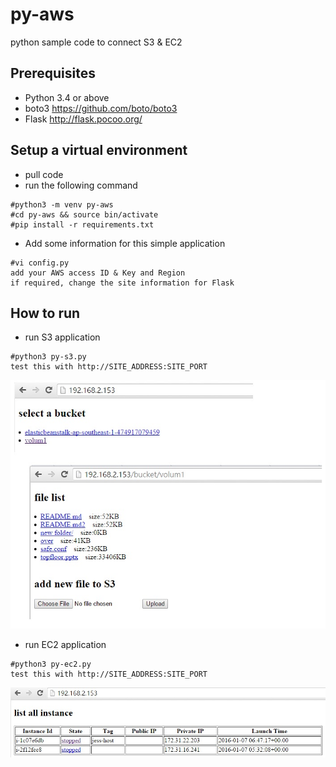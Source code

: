 # py-aws
python sample code to connect S3 &amp; EC2

## Prerequisites

- Python 3.4 or above
- boto3 https://github.com/boto/boto3
- Flask http://flask.pocoo.org/

## Setup a virtual environment
- pull code
- run the following command
```
#python3 -m venv py-aws
#cd py-aws && source bin/activate
#pip install -r requirements.txt
```
- Add some information for this simple application
```
#vi config.py
add your AWS access ID & Key and Region
if required, change the site information for Flask
```
## How to run
- run S3 application
```
#python3 py-s3.py
test this with http://SITE_ADDRESS:SITE_PORT
```
![alt tag](https://raw.githubusercontent.com/linsijay/py-aws/master/s3_screenshot.jpg)
- run EC2 application
```
#python3 py-ec2.py
test this with http://SITE_ADDRESS:SITE_PORT
```
![alt tag](https://raw.githubusercontent.com/linsijay/py-aws/master/ec2_screenshot.jpg)
